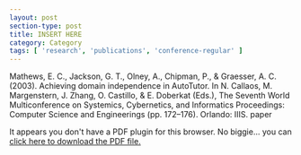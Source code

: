 ```yaml
---
layout: post
section-type: post
title: INSERT HERE
category: Category
tags: [ 'research', 'publications', 'conference-regular' ]
---
```

Mathews, E. C., Jackson, G. T., Olney, A., Chipman, P., & Graesser, A. C. (2003). Achieving domain independence in AutoTutor. In N. Callaos, M. Margenstern, J. Zhang, O. Castillo, & E. Doberkat (Eds.), The Seventh World Multiconference on Systemics, Cybernetics, and Informatics Proceedings: Computer Science and Engineerings (pp. 172–176). Orlando: IIIS. paper

<object data="https://umdrive.memphis.edu/aolney/public/publications/INSERTHERE" type="application/pdf" width="100%" height="600px">
 
  <p>It appears you don't have a PDF plugin for this browser.
  No biggie... you can <a href="https://umdrive.memphis.edu/aolney/public/publications/INSERTHERE">click here to
  download the PDF file.</a></p>
  
</object>
